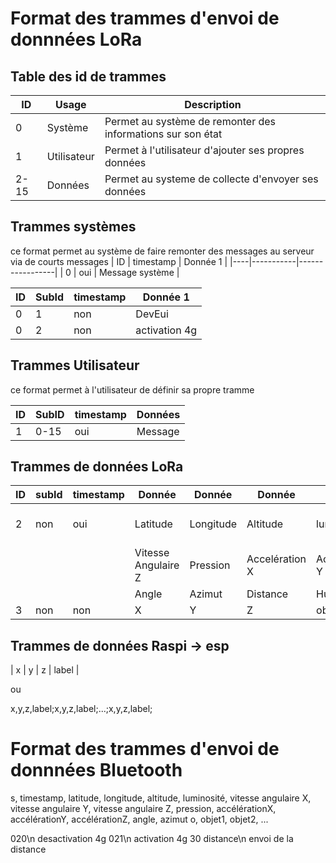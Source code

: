 # Format des trammes d'envoi de donnnées LoRa

## Table des id de trammes


| ID   | Usage       | Description                                                  |
|------|-------------|--------------------------------------------------------------|
| 0    | Système     | Permet au système de remonter des informations sur son état  |
| 1    | Utilisateur | Permet à l'utilisateur d'ajouter ses propres données         |
| 2-15 | Données     | Permet au systeme de collecte d'envoyer ses données          |


## Trammes systèmes
ce format permet au système de faire remonter des messages au serveur via de courts messages
| ID | timestamp | Donnée 1        |
|----|-----------|-----------------|
| 0  | oui       | Message système |

| ID | SubId | timestamp | Donnée 1        |
|----|-------|-----------|-----------------|
| 0  |   1   | non       | DevEui          |
| 0  |   2   | non       | activation 4g   |

## Trammes Utilisateur

ce format permet à l'utilisateur de définir sa propre tramme

| ID | SubID | timestamp | Données |
|----|-------|-----------|---------|
| 1  | 0-15  | oui       | Message |

## Trammes de données LoRa

| ID  | subId | timestamp | Donnée               | Donnée                | Donnée                | Donnée         | Donnée               |  Donnée              |
|-----|-------|-----------|----------------------|-----------------------|-----------------------|----------------|----------------------|----------------------|
|  2  |  non  | oui       | Latitude             | Longitude             | Altitude              | luminosite     | Vitesse Angulaire X  | Vitesse Angulaire Y  |
|     |       |           | Vitesse Angulaire Z  | Pression              | Accelération X        | Accelération Y | Accelération Z       |                      |
|     |       |           | Angle                | Azimut                | Distance              | Humidite       | Temperature          |                      |
|  3  |  non  | non       | X                    | Y                     | Z                     | objetLabel     | ...                  |                      |


## Trammes de données Raspi -> esp

| x | y | z | label |

ou 

x,y,z,label;x,y,z,label;...;x,y,z,label;


# Format des trammes d'envoi de donnnées Bluetooth

s, timestamp, latitude, longitude, altitude, luminosité, vitesse angulaire X, vitesse angulaire Y, vitesse angulaire Z, pression, accélérationX, accélérationY, accélérationZ, angle, azimut
o, objet1, objet2, ...

020\n desactivation 4g
021\n activation 4g
30 distance\n envoi de la distance